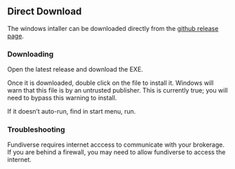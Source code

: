 ## Direct Download

The windows intaller can be downloaded directly from the [github release page](https://github.com/greenmtnboy/fundiverse/releases).

### Downloading

Open the latest release and download the EXE.

Once it is downloaded, double click on the file to install it. Windows will warn that this file is by an untrusted publisher. This is currently true; you will need to bypass this warning to install.

If it doesn’t auto-run, find in start menu, run. 

### Troubleshooting

Fundiverse requires internet acccess to communicate with your brokerage. If you are behind a firewall, you may need to allow fundiverse to access the internet.